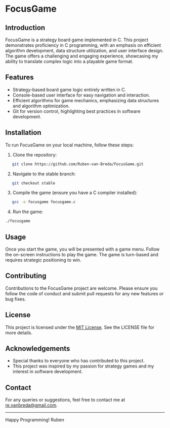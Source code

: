 # FocusGame

## Introduction
FocusGame is a strategy board game implemented in C. This project demonstrates proficiency in C programming, with an emphasis on efficient algorithm development, data structure utilization, and user interface design. The game offers a challenging and engaging experience, showcasing my ability to translate complex logic into a playable game format.

## Features
- Strategy-based board game logic entirely written in C.
- Console-based user interface for easy navigation and interaction.
- Efficient algorithms for game mechanics, emphasizing data structures and algorithm optimization.
- Git for version control, highlighting best practices in software development.

## Installation
To run FocusGame on your local machine, follow these steps:

1. Clone the repository:
```bash
   git clone https://github.com/Ruben-van-Breda/FocusGame.git
```
2. Navigate to the stable branch:
```bash
   git checkout stable
```
3. Compile the game (ensure you have a C compiler installed):
```bash
   gcc -o focusgame focusgame.c
```
4. Run the game:
```bash
./focusgame
```


## Usage
Once you start the game, you will be presented with a game menu. Follow the on-screen instructions to play the game. The game is turn-based and requires strategic positioning to win.

## Contributing
Contributions to the FocusGame project are welcome. Please ensure you follow the code of conduct and submit pull requests for any new features or bug fixes.

## License
This project is licensed under the [MIT License](LICENSE). See the LICENSE file for more details.

## Acknowledgements
- Special thanks to everyone who has contributed to this project.
- This project was inspired by my passion for strategy games and my interest in software development.

## Contact
For any queries or suggestions, feel free to contact me at [re.vanbreda@gmail.com](mailto:re.vanbreda@gmail.com).

---

Happy Programming!
Ruben


